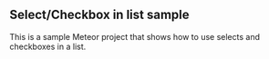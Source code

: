 Select/Checkbox in list sample
------------------------------
This is a sample Meteor project that shows how to use selects and checkboxes in a list.